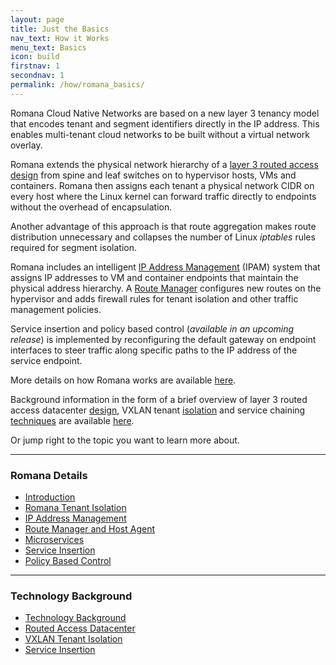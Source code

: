 ```yaml
---
layout: page
title: Just the Basics
nav_text: How it Works
menu_text: Basics
icon: build
firstnav: 1
secondnav: 1
permalink: /how/romana_basics/
---
```


Romana Cloud Native Networks are based on a new layer 3 tenancy model that encodes tenant and segment identifiers directly in the IP address. This enables multi-tenant cloud networks to be built without a virtual network overlay.

Romana extends the physical network hierarchy of a [layer 3 routed access design](/how/background/#routed-access-datacenter) from spine and leaf switches on to hypervisor hosts, VMs and containers. Romana then assigns each tenant a physical network CIDR on every host where the Linux kernel can forward traffic directly to endpoints without the overhead of encapsulation. 

Another advantage of this approach is that route aggregation makes route distribution unnecessary and collapses the number of Linux *iptables* rules required for segment isolation.

Romana includes an intelligent [IP Address Management](/how/romana_details/#ip-address-management) (IPAM) system that assigns IP addresses to VM and container endpoints that maintain the physical address hierarchy. A [Route Manager](/how/romana_details/#host-agent-and-route-manager) configures new routes on the hypervisor and adds firewall rules for tenant isolation and other traffic management policies. 

Service insertion and policy based control (*available in an upcoming  release*) is implemented by reconfiguring the default gateway on endpoint interfaces to steer traffic along specific paths to the IP address of the service endpoint.

More details on how Romana works are available [here](/how/romana_details/). 

Background information in the form of a brief overview of layer 3 routed access datacenter [design](/how/background/#routed-access-datacenter),  VXLAN tenant [isolation](/how/background/#vxlan-tenant-isolation) and service chaining [techniques](/how/background/#service-insertion) 
are available [here](/how/background/).

Or jump right to the topic you want to learn more about.

---

### Romana Details  

- [Introduction](/how/romana_details/#introduction)
- [Romana Tenant Isolation](/how/romana_details/#romana-tenant-isolation)
- [IP Address Management](/how/romana_details/#ip-address-management)
- [Route Manager and Host Agent](/how/romana_details/#route-manager-and-host-agent) 
- [Microservices](/how/romana_details/#microservices) 
- [Service Insertion](/how/romana_details/#service-insertion) 
- [Policy Based Control](/how/romana_details/#policy-based-control)  


---

### Technology Background 

- [Technology Background](/how/background/)
- [Routed Access Datacenter](/how/background/#routed-access-datacenter)
- [VXLAN Tenant Isolation](/how/background/#vxlan-tenant-isolation)
- [Service Insertion](/how/background/#service-insertion) 

